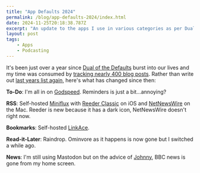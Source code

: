 ```yaml
---
title: "App Defaults 2024"
permalink: /blog/app-defaults-2024/index.html
date: 2024-11-25T20:18:38.787Z
excerpt: "An update to the apps I use in various categories as per Dual of the Defaults 097"
layout: post
tags:
    - Apps
    - Podcasting
---
```


It's been just over a year since [Dual of the Defaults](https://listen.hemisphericviews.com/097) burst into our lives and my time was consumed by [tracking nearly 400 blog posts](https://defaults.rknight.me). Rather than write out [last years list again](https://rknight.me/blog/app-defaults/), here's what has changed since then:

**To-Do**: I'm all in on [Godspeed](https://godspeedapp.com/a/RKNIGHT25). Reminders is just a bit...annoying?

**RSS**: Self-hosted [Miniflux](https://rknight.me/blog/using-miniflux-with-reeder-and-netnewswire/) with [Reeder Classic](https://reederapp.com/classic/) on iOS and [NetNewsWire](https://netnewswire.com) on the Mac. Reeder is new because it has a dark icon, NetNewsWire doesn't right now.

**Bookmarks**: Self-hosted [LinkAce](https://links.rknight.me/dashboard).

**Read-it-Later**: Raindrop. Ominvore as it happens is now gone but I switched a while ago.

**News**: I'm still using Mastodon but on the advice of [Johnny](https://johnnydecimal.com), BBC news is gone from my home screen.